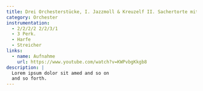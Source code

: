 ```yaml
---
title: Drei Orchesterstücke, I. Jazzmoll & Kreuzelf II. Sachertorte mit Schlag III. Donau - nah am Delta - Opus 56 (25')
category: Orchester
instrumentation:
  - 2/2/2/2 2/2/3/1
  - 3 Perk. 
  - Harfe
  - Streicher
links:
  - name: Aufnahme
    url: https://www.youtube.com/watch?v=KWPvbgKkgb8
description: |
  Lorem ipsum dolor sit amed and so on
  and so forth.
---
```

